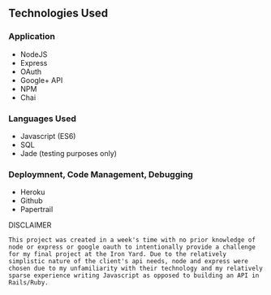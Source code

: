 ## Technologies Used

### Application
  * NodeJS
  * Express
  * OAuth
  * Google+ API
  * NPM
  * Chai

### Languages Used
  * Javascript (ES6)
  * SQL
  * Jade (testing purposes only)

### Deploymnent, Code Management, Debugging
  * Heroku
  * Github
  * Papertrail



DISCLAIMER

``This project was created in a week's time with no prior knowledge of node or express or google oauth to intentionally provide a challenge for my final project at the Iron Yard. Due to the relatively simplistic nature of the client's api needs, node and express were chosen due to my unfamiliarity with their technology and my relatively sparse experience writing Javascript as opposed to building an API in Rails/Ruby.``
